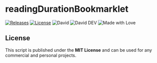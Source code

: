 # readingDurationBookmarklet

[![Releases](https://img.shields.io/github/release/tomlutzenberger/readingDurationBookmarklet.svg?maxAge=86400&style=flat-square)](https://github.com/tomlutzenberger/readingDurationBookmarklet/releases)
[![License](https://img.shields.io/github/license/tomlutzenberger/readingDurationBookmarklet.svg?maxAge=86400&style=flat-square)](https://github.com/tomlutzenberger/readingDurationBookmarklet/blob/master/LICENSE)
![David](https://img.shields.io/david/tomlutzenberger/readingDurationBookmarklet.svg?maxAge=86400&style=flat-square)
![David DEV](https://img.shields.io/david/dev/tomlutzenberger/readingDurationBookmarklet.svg?maxAge=86400&style=flat-square)
![Made with Love](https://img.shields.io/badge/Made%20with-%E2%99%A5-red.svg?style=flat-square)

## License

This script is published under the **MIT License** and can be used for any commercial and personal projects.
